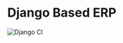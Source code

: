 # Django Based ERP
![Django CI](https://github.com/kenhks/django_erp/workflows/Django%20CI/badge.svg)
